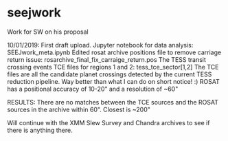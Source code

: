 # seejwork
Work for SW on his proposal

10/01/2019: First draft upload.
Jupyter notebook for data analysis: SEEJwork_meta.ipynb
Edited rosat archive positions file to remove carriage return issue: rosarchive_final_fix_carraige_return.pos
The TESS transit crossing events TCE files for regions 1 and 2:  tess_tce_sector[1,2]
The TCE files are all the candidate planet crossings detected by the current TESS reduction pipeline. Way better than what I can do on short notice! :) 
ROSAT has a positional accuracy of 10-20" and a resolution of ~60"

RESULTS:
There are no matches between the TCE sources and the ROSAT sources in the archive within 60".
Closest is ~200"

Will continue with the XMM Slew Survey and Chandra archives to see if there is anything there.
